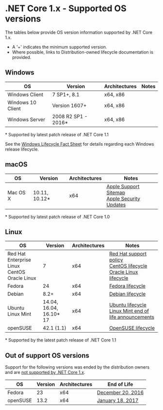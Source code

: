# .NET Core 1.x - Supported OS versions

The tables below provide OS version information supported by .NET Core 1.x.

* A '+' indicates the minimum supported version.
* Where possible, links to Distribution-owned lifecycle documentation is provided.

## Windows

OS                            | Version                        | Architectures| Notes
------------------------------|--------------------------------|--------------|-----
Windows Client                | 7 SP1+, 8.1                  | x64, x86       |
Windows 10 Client             | Version 1607+                 | x64, x86       |
Windows Server                | 2008 R2 SP1 - 2016*            | x64, x86     |

\* Supported by latest patch release of .NET Core 1.1

See the [Windows Lifecycle Fact Sheet](https://support.microsoft.com/en-us/help/13853/windows-lifecycle-fact-sheet) for details regarding each Windows release lifecycle.

## macOS

OS                            | Version                        | Architectures| Notes
------------------------------|--------------------------------|--------------|-----
Mac OS X                      | 10.11, 10.12*                  | x64          | [Apple Support Sitemap](https://support.apple.com/sitemap) <br> [Apple Security Updates](https://support.apple.com/en-us/HT201222)

\* Supported by latest patch release of .NET Core 1.0

## Linux

OS                            | Version                        | Architectures| Notes
------------------------------|--------------------------------|--------------|-----
Red Hat Enterprise Linux <br> CentOS <br> Oracle Linux     | 7                             | x64            | [Red Hat support policy](https://access.redhat.com/support/policy/updates/errata/) <br> [CentOS lifecycle](https://wiki.centos.org/FAQ/General#head-fe8a0be91ee3e7dea812e8694491e1dde5b75e6d) <br> [Oracle Linux lifecycle](http://www.oracle.com/us/support/library/elsp-lifetime-069338.pdf)
Fedora                        | 24                             | x64          | [Fedora lifecycle](https://fedoraproject.org/wiki/End_of_life)
Debian                        | 8.2+                           | x64          | [Debian lifecycle](https://wiki.debian.org/DebianReleases)
Ubuntu <br> Linux Mint        | 14.04, 16.04, 16.10* <br> 17      | x64            | [Ubuntu lifecycle](https://wiki.ubuntu.com/Releases) <br> [Linux Mint end of life announcements](https://forums.linuxmint.com/search.php?keywords=%22end+of+life%22&terms=all&author=&sc=1&sf=titleonly&sr=posts&sk=t&sd=d&st=0&ch=300&t=0&submit=Search)
openSUSE                      | 42.1 (1.1)                           | x64          | [OpenSUSE lifecycle](https://en.opensuse.org/Lifetime)

\* Supported by the latest patch release of .NET Core 1.1

## Out of support OS versions

Support for the following versions was ended by the distribution owners and are [not supported by .NET Core 1.x](https://github.com/dotnet/core/blob/master/os-lifecycle-policy.md).

OS                            | Version                       | Architectures  | End of Life
------------------------------|-------------------------------|----------------|-----
Fedora                        | 23                            | x64            | [December 20, 2016](https://lists.fedoraproject.org/archives/list/announce@lists.fedoraproject.org/thread/OHFCBTYXAO6NBH5BZZI3VIMIIL2ODFP5/)
openSUSE                      | 13.2                          | x64            | [January 18, 2017](https://lists.opensuse.org/opensuse-security-announce/2017-01/msg00033.html)
